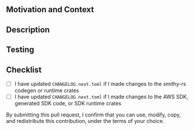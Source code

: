 ## Motivation and Context
<!--- Why is this change required? What problem does it solve? -->
<!--- If it fixes an open issue, please link to the issue here -->

## Description
<!--- Describe your changes in detail -->

## Testing
<!--- Please describe in detail how you tested your changes -->
<!--- Include details of your testing environment, and the tests you ran to -->
<!--- see how your change affects other areas of the code, etc. -->

## Checklist
<!--- If a checkbox below is not applicable, then please DELETE it rather than leaving it unchecked -->
- [ ] I have updated `CHANGELOG.next.toml` if I made changes to the smithy-rs codegen or runtime crates
- [ ] I have updated `CHANGELOG.next.toml` if I made changes to the AWS SDK, generated SDK code, or SDK runtime crates

By submitting this pull request, I confirm that you can use, modify, copy, and redistribute this contribution, under the terms of your choice.
